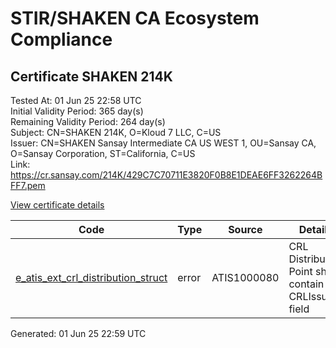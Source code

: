 # STIR/SHAKEN CA Ecosystem Compliance

## Certificate SHAKEN 214K

Tested At: 01 Jun 25 22:58 UTC\
Initial Validity Period: 365 day(s)\
Remaining Validity Period: 264 day(s)\
Subject: CN=SHAKEN 214K, O=Kloud 7 LLC, C=US\
Issuer: CN=SHAKEN Sansay Intermediate CA US WEST 1, OU=Sansay CA, O=Sansay Corporation, ST=California, C=US\
Link: https://cr.sansay.com/214K/429C7C70711E3820F0B8E1DEAE6FF3262264BFF7.pem

[View certificate details](https://x509.io/?cert=MIICnjCCAkOgAwIBAgIUQpx8cHEeOCDwuOHerm%2FzJiJkv%2FcwCgYIKoZIzj0EAwIwgYUxCzAJBgNVBAYTAlVTMRMwEQYDVQQIDApDYWxpZm9ybmlhMRswGQYDVQQKDBJTYW5zYXkgQ29ycG9yYXRpb24xEjAQBgNVBAsMCVNhbnNheSBDQTEwMC4GA1UEAwwnU0hBS0VOIFNhbnNheSBJbnRlcm1lZGlhdGUgQ0EgVVMgV0VTVCAxMB4XDTI1MDIyMDE4NTcyNVoXDTI2MDIyMDE4NTcyNVowOTELMAkGA1UEBhMCVVMxFDASBgNVBAoMC0tsb3VkIDcgTExDMRQwEgYDVQQDDAtTSEFLRU4gMjE0SzBZMBMGByqGSM49AgEGCCqGSM49AwEHA0IABF1fqS17Qvsg9ndxWIdFHhX38CYOHncyC0ItNSnxXTSnfohrR2Q9vZYnW40Ntm5s75oKJoWevaPvhyfV3hi%2F5xmjgdswgdgwFgYIKwYBBQUHARoECjAIoAYWBDIxNEswFwYDVR0gBBAwDjAMBgpghkgBhv8JAQEEMB0GA1UdDgQWBBR4KHJ8IVPxgpqzM0%2FhFA1bWZznPzAfBgNVHSMEGDAWgBSs05P1Q0PMCr5FWBcTfZJ83MMBRjBHBgNVHR8EQDA%2BMDygOqA4hjZodHRwczovL2F1dGhlbnRpY2F0ZS1hcGkuaWNvbmVjdGl2LmNvbS9kb3dubG9hZC92MS9jcmwwDAYDVR0TAQH%2FBAIwADAOBgNVHQ8BAf8EBAMCB4AwCgYIKoZIzj0EAwIDSQAwRgIhAM83zPOmtatxZ82KQEUzki3wx%2FaEHoHd54k5DIb3LDoOAiEA8mON3Q%2B3BOYt2ALkF2N%2B%2BwZPyJuGqisccDv%2FIkrMJzM%3D)

| Code | Type | Source | Details |
|------|------|--------|---------|
| [e_atis_ext_crl_distribution_struct](../../ISSUES/e_atis_ext_crl_distribution_struct/README.md) | error | ATIS1000080 | CRL Distribution Point shall contain a CRLIssuer field |


Generated: 01 Jun 25 22:59 UTC